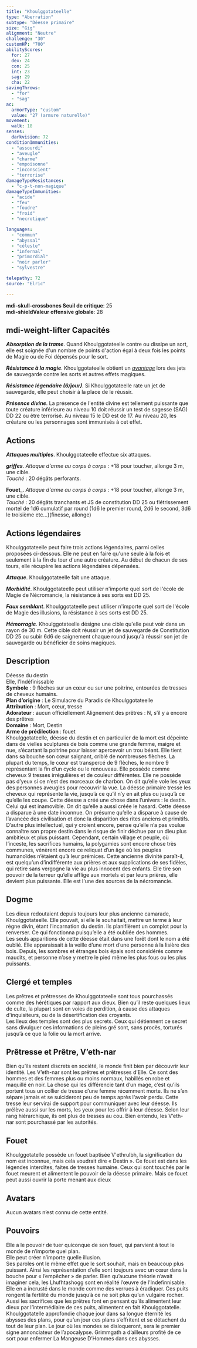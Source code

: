 ```yaml
---
title: "Khoulggotateelle"
type: "Aberration"
subtype: "Déesse primaire"
size: "Gig"
alignment: "Neutre"
challenge: "30"
customHP: "700"
abilityScores:
  for: 27
  dex: 24
  con: 25
  int: 23
  sag: 29
  cha: 22
savingThrows:
  - "for"
  - "sag"
ac:
  armorType: "custom"
  value: "27 (armure naturelle)"
movement:
  walk: 18
senses:
  darkvision: 72
conditionImmunities:
  - "assourdi"
  - "aveugle"
  - "charme"
  - "empoisonne"
  - "inconscient"
  - "terrorise"
damageTypeResistances:
  - "c-p-t-non-magique"
damageTypeImmunities:
  - "acide"
  - "feu"
  - "foudre"
  - "froid"
  - "necrotique"

languages:
  - "commun"
  - "abyssal"
  - "céleste"
  - "infernal"
  - "primordial"
  - "noir parler"
  - "sylvestre"

telepathy: 72
source: "Elric"

---
```

**<v-icon>mdi-skull-crossbones</v-icon> Seuil de critique**: 25        
**<v-icon>mdi-shield</v-icon>Valeur offensive globale**: 28     
## <v-icon>mdi-weight-lifter</v-icon> Capacités
_**Absorption de la trame**_. Quand Khoulggotateelle contre ou dissipe un sort, elle est soignée d'un nombre de points d'action égal à deux fois les points de Magie ou de Foi dépensés pour le sort.   

_**Résistance à la magie**_. Khoulggotateelle obtient un [_avantage_](/utiliser-les-caracteristiques/#avantage-et-desavantage) lors des jets de sauvegarde contre les sorts et autres effets magiques.  

_**Résistance légendaire (6/jour)**_. Si Khoulggotateelle rate un jet de sauvegarde, elle peut choisir à la place de le réussir.  

_**Présence divine**_. La présence de l'entité divine est tellement puissante que toute créature inférieure au niveau 10 doit réussir un test de sagesse (SAG) DD 22 ou être terrorisé. Au niveau 15 le DD est de 17. Au niveau 20, les créature ou les personnages sont immunisés à cet effet.    

## Actions
_**Attaques multiples**_. Khoulggotateelle effectue six attaques.  

_**griffes**_. _Attaque d'arme au corps à corps_ : +18 pour toucher, allonge 3 m, une cible.  
_Touché_ : 20 dégâts perforants.

**Fouet**_. _Attaque d'arme au corps à corps_ : +18 pour toucher, allonge 3 m, une cible.  
_Touché_ : 20 dégâts tranchants et JS de constitution DD 25 ou flétrissement mortel de 1d6 cumulatif par round (1d6 le premier round, 2d6 le second, 3d6 le troisième etc...)(finesse, allonge)


## Actions légendaires
Khoulggotateelle peut faire trois actions légendaires, parmi celles proposées ci-dessous. Elle ne peut en faire qu'une seule à la fois et seulement à la fin du tour d'une autre créature. Au début de chacun de ses tours, elle récupère les actions légendaires dépensées.

_**Attaque**_. Khoulggotateelle fait une attaque.

_**Morbidité**_. Khoulggotateelle peut utiliser n'importe quel sort de l'école de Magie de Nécromancie, la résistance à ses sorts est DD 25.  

_**Faux semblant**_. Khoulggotateelle peut utiliser n'importe quel sort de l'école de Magie des illusions, la résistance à ses sorts est DD 25.

_**Hémorragie**_. Khoulggotateelle désigne une cible qu'elle peut voir dans un rayon de 30 m. Cette cible doit réussir un jet de sauvegarde de Constitution DD 25 ou subir 6d6 de saignement chaque round jusqu'à réussir son jet de sauvegarde ou bénéficier de soins magiques.  

## Description  
Déesse du destin  
Elle, l’Indéfinissable  
**Symbole** : 9 flèches sur un cœur ou sur une poitrine, entourées de tresses de cheveux humains.   
**Plan d’origine** : Le Simulacre du Paradis de  Khoulggotateelle  
**Attribution** : Mort, cœur, tresse   
**Adorateur** : aucun officiellement Alignement des prêtres : N, s’il y a encore des prêtres  
**Domaine** : Mort, Destin  
**Arme de prédilection** : fouet   
Khoulggotateelle, déesse du destin et en particulier de la mort est dépeinte dans de vielles sculptures de bois comme une grande femme, maigre et nue, s’écartant la poitrine pour laisser apercevoir un trou béant. Elle tient dans sa bouche son cœur saignant, criblé de nombreuses flèches. La plupart du temps, le cœur est transpercé de 9 flèches, le nombre 9 représentant la fin d’un cycle ou le renouveau. Elle possède comme cheveux 9 tresses irrégulières et de couleur différentes. Elle ne possède pas d’yeux si ce n’est des morceaux de charbon. On dit qu’elle vole les yeux des personnes aveugles pour recouvrir la vue. La déesse primaire tresse les cheveux qui représente la vie, jusqu’à ce qu’il n’y en ait plus ou jusqu’à ce qu’elle les coupe. Cette déesse a créé une chose dans l’univers : le destin. Celui qui est inamovible. On dit qu’elle a aussi créée le hasard. Cette déesse a disparue à une date inconnue. On présume qu’elle a disparue à cause de l’avancée des civilisation et donc la disparition des rites anciens et primitifs. D’autre plus intellectuel, qui y croient encore, pense qu’elle n’a pas voulue connaître son propre destin dans le risque de finir déchue par un dieu plus ambitieux et plus puissant. Cependant, certain village et peuple, où l’inceste, les sacrifices humains, la polygamies sont encore chose très communes, vénèrent encore ce reliquat d’un âge où les peuples humanoïdes n’étaient qu’à leur prémices. Cette ancienne divinité paraît-il, est quelqu’un d’indifférente aux prières et aux supplications de ses fidèles, qui retire sans vergogne la vie au plus innocent des enfants. Elle tire son pouvoir de la terreur qu’elle afflige aux mortels et par leurs prières, elle devient plus puissante. Elle est l'une des sources de la nécromancie.  



## Dogme  
Les dieux redoutaient depuis toujours leur plus ancienne camarade, Khoulggotateelle. Elle pouvait, si elle le souhaitait, mettre un terme à leur règne divin, étant l’incarnation du destin. Ils planifièrent un complot pour la renverser. Ce qui fonctionna puisqu’elle a été oubliée des hommes.  
Les seuls apparitions de cette déesse était dans une forêt dont le nom a été oublié. Elle apparaissait à la veille d’une mort d’une personne à la lisière des bois. Depuis, les sombres et étranges bois épais sont considérés comme maudits, et personne n’ose y mettre le pied même les plus fous ou les plus puissants.  

## Clergé et temples  
Les prêtres et prêtresses de Khoulggotateelle sont tous pourchassés comme des hérétiques par rapport aux dieux. Bien qu’il reste quelques lieux de culte, la plupart sont en voies de perdition, à cause des attaques d'inquisiteurs, ou de la désertification des croyants.  
Les lieux des temples sont des plus secrets. Ceux qui détiennent ce secret sans divulguer ces informations de pleins gré sont, sans procès, torturés jusqu’à ce que la folie ou la mort arrive.  

## Prêtresse et Prêtre, V’eth-nar
Bien qu’ils restent discrets en société, le monde finit bien par découvrir leur identité. Les V’eth-nar sont les prêtres et prêtresses d’Elle. Ce sont des hommes et des femmes plus ou moins normaux, habillés en robe et maquillé en noir. La chose qui les différencie tant d’un mage, c’est qu’ils portent tous un collier de tresse d’une femme récemment morte. Ils ne s’en sépare jamais et se suicideront peu de temps après l'avoir perdu. Cette tresse leur servirai de support pour communiquer avec leur déesse. Ils prélève aussi sur les morts, les yeux pour les offrir à leur déesse. Selon leur rang hiérarchique, ils ont plus de tresses au cou. Bien entendu, les V’eth-nar sont pourchassé par les autorités.  

## Fouet  
Khoulggotatelle possède un fouet baptisée V'ethrulbh, la signification du nom est inconnue, mais cela voudrait dire « Destin ». Ce fouet est dans les légendes interdites, faites de tresses humaine. Ceux qui sont touchés par le fouet meurent et alimentent le pouvoir de la déesse primaire. Mais ce fouet peut aussi ouvrir la porte menant aux dieux


## Avatars  
Aucun avatars n’est connu de cette entité.  

## Pouvoirs  
Elle a le pouvoir de tuer quiconque de son fouet, qui parvient à tout le monde de n’importe quel plan.  
Elle peut créer n’importe quelle illusion.  
Ses paroles ont le même effet que le sort souhait, mais en beaucoup plus puissant. Ainsi les représentation d’elle sont toujours avec un cœur dans la bouche pour « l’empêcher » de parler.
Bien qu’aucune théorie n’avait imaginer cela, les Lhufhtashogg sont en réalité l’œuvre de l’Indefinnisable. Elle en a incrusté dans le monde comme des verrues à éradiquer. Ces puits rongent la fertilité du monde jusqu’à ce ne soit plus qu’un vulgaire rocher. Aussi les sacrifices que les prêtres font en pensant qu’ils alimentent leur dieux par l’intermédiaire de ces puits, alimentent en fait Khoulggotatelle.  
Khoulggotatelle approfondie chaque jour dans sa longue éternité les abysses des plans, pour qu’un jour ces plans s’effritent et se détachent du tout de leur plan. Le jour où les mondes se disloqueront, sera le premier signe annonciateur de l’apocalypse. Grimmgath a d’ailleurs profité de ce sort pour enfermer La Mangeuse D’Hommes dans ces abysses.  
